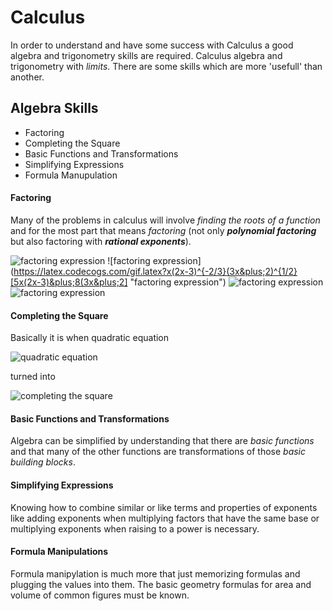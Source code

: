 # Calculus
In order to understand and have some success with Calculus a good algebra and trigonometry skills are required. Calculus algebra and trigonometry with *limits*. There are some skills which are more 'usefull' than another.


## Algebra Skills

- Factoring
- Completing the Square
- Basic Functions and Transformations
- Simplifying Expressions
- Formula Manupulation

#### Factoring
Many of the problems in calculus will involve *finding the roots of a function* and for the most part that means *factoring* (not only ***polynomial factoring*** but also factoring with ***rational exponents***).

![factoring expression](https://latex.codecogs.com/gif.latex?5x^{2}(2x-3)^{1/3}&plus;8x(2x-3)^{-2/3}(3x&plus;2)^{3/2} "factoring expression")
![factoring expression](https://latex.codecogs.com/gif.latex?x(2x-3)^{-2/3}(3x&plus;2)^{1/2}[5x(2x-3)&plus;8(3x&plus;2] "factoring expression")
![factoring expression](https://latex.codecogs.com/gif.latex?x(2x-3)^{-2/3}(3x&plus;2)^{1/2}[10x^{2}-15x&plus;24x&plus;16] "factoring expression")
![factoring expression](https://latex.codecogs.com/gif.latex?x(2x-3)^{-2/3}(3x&plus;2)^{1/2}[10x^{2}&plus;9x&plus;16] "factoring expression")

#### Completing the Square
Basically it is when quadratic equation

![quadratic equation](https://latex.codecogs.com/gif.latex?ax^{2}&plus;bx&plus;c&space;=&space;0 "quadratic equation")

turned into

![completing the square](https://latex.codecogs.com/gif.latex?a(x&plus;d)^{2}&plus;e&space;=&space;0 "completing the square")

#### Basic Functions and Transformations
Algebra can be simplified by understanding that there are *basic functions* and that many of the other functions are transformations of those *basic building blocks*.

#### Simplifying Expressions
Knowing how to combine similar or like terms and properties of exponents like adding exponents when multiplying factors that have the same base or multiplying exponents when raising to a power is necessary.

#### Formula Manipulations
Formula manipylation is much more that just memorizing formulas and plugging the values into them. The basic geometry formulas for area and volume of common figures must be known.
